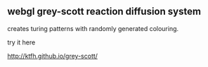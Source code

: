 ## webgl grey-scott reaction diffusion system

creates turing patterns with randomly generated colouring.

try it here

http://ktfh.github.io/grey-scott/
